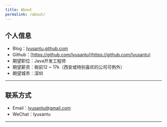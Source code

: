 ```yaml
---
title: About
permalink: /about/
---
```


## 个人信息

- Blog：[lyusantu.github.com](lyusantu.github.com)
- Github：[https://github.com/lyusantu](https://github.com/lyusantu)
- 期望职位：Java开发工程师
- 期望薪资：税前12 ~ 17k（西安或特别喜欢的公司可例外）
- 期望城市：深圳

---

## 联系方式

- Email：[lyusantu@gmail.com](mailto:lyusantu@gmail.com)
- WeChat：lyusantu

---
